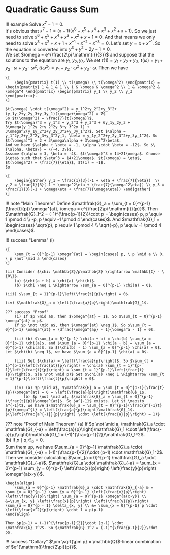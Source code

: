 # Quadratic Gauss Sum

!!! example
    Solve $x^7-1 = 0$.  
    It's obvious that $x^7-1 = (x-1)(x^6+x^5+x^4+x^3+x^2+x+1)$. So we just need to solve $x^6+x^5+x^4+x^3+x^2+x+1 = 0$. And that means we only need to solve $x^3+x^2+x+1+x^{-1}+x^{-2}+x^{-3} = 0$. Let's set $y = x + x^{-1}$. So the equation is converted into $y^3+y^2-2y-1 = 0$.  
    We set $\omega = e^{\frac{2\pi \mathrm{i}}{3}}$ and suppose that the solutions to the equation are $y_1, y_2, y_3$. We set $t(1) = y_1+y_2+y_3$, $t(\omega) = y_1+y_2 \cdot \omega+y_3 \cdot \omega^2$, $t(\omega^2) = y_1+y_2 \cdot \omega^2+y_3 \cdot \omega$. Then we have 
    
    \[
        \begin{pmatrix} t(1) \\ t(\omega) \\ t(\omega^2) \end{pmatrix} = \begin{pmatrix} 1 & 1 & 1 \\ 1 & \omega & \omega^2 \\ 1 & \omega^2 & \omega^4 \end{pmatrix} \begin{pmatrix} y_1 \\ y_2 \\ y_3 \end{pmatrix}.
    \]

    $t(\omega) \cdot t(\omega^2) = y_1^2+y_2^2+y_3^2+(y_1y_2+y_2y_3+y_3y_1)(\omega+\omega^2) = 7$
    So $t(\omega^2) = \frac{7}{t(\omega)}$.  
    Try $t(\omega)^3 = y_1^3 + y_2^3 + y_3^3 + 6y_1y_2y_3 + 3\omega(y_1^2y_2+y_2^2y_3+y_3^2y_1) + 3\omega^2(y_1y_2^2+y_2y_3^2+y_3y_1^2)$. Set $\alpha = y_1^2y_2+y_2^2y_3+y_3^2y_1, \beta = y_1y_2^2+y_2y_3^2+y_3y_1^2$. So $t(\omega)^3 = 2 + 3\omega\alpha + 3\omega^2\beta$.  
    And we have $\alpha + \beta = -1, \alpha \cdot \beta = -12$. So $\{\alpha, \beta\} = \{-4, 3\}$.  
    Assume $\alpha = 3, \beta = -4$. $t(\omega)^3 = 14+21\omega$. Choose $\eta$ such that $\eta^3 = 14+21\omega$. $t(\omega) = \eta$, $t(\omega^2) = \frac{7}{\eta}$, $t(1) = -1$.  
    So
    
    \[
        \begin{gather} y_1 = \frac{1}{3}(-1 + \eta + \frac{7}{\eta})  \\ y_2 = \frac{1}{3}(-1 + \omega^2\eta + \frac{7}{\omega^2\eta}) \\ y_3 = \frac{1}{3}(-1 + \omega\eta + \frac{7}{\omega\eta}) \end{gather}
    \]

!!! note "Main Theorem"
    Define $\mathfrak{G}_a = \sum_{t = 0}^{p-1}(\frac{t}{p}) \omega^{at}, \omega = e^{\frac{2\pi \mathrm{i}}{p}}$. Then $\mathfrak{G}_1^2 = (-1)^{\frac{p-1}{2}}\cdot p = \begin{cases} p, p \equiv 1 \pmod 4 \\ -p, p \equiv -1 \pmod 4 \end{cases}$. And $\mathfrak{G}_1 = \begin{cases} \sqrt{p}, p \equiv 1 \pmod 4 \\ \sqrt{-p}, p \equiv -1 \pmod 4 \end{cases}$.

!!! success "Lemma"
    (i) 
    
    \[ 
        \sum_{t = 0}^{p-1} \omega^{at} = \begin{cases} p, \ p \mid a \\ 0, \ p \not \mid a \end{cases}
    \]

    (ii) Consider $\chi: \mathbb{Z}/p\mathbb{Z} \rightarrow \mathbb{C} - \{0\}$.  
        (a) $\chi(a + b) = \chi(a) \chi(b)$.  
        (b) $\chi \neq 1 \Rightarrow \sum_{a = 0}^{p-1} \chi(a) = 0$.

    (iii) $\sum_{t = 1}^{p-1}\left(\frac{t}{p}\right) = 0$.  

    (iv) $\mathfrak{G}_a = \left(\frac{a}{p}\right)\mathfrak{G}_1$.

    ??? success "Proof"
        (i) If $p \mid a$, then $\omega^{at} = 1$. So $\sum_{t = 0}^{p-1} \omega^{at} = p$.  
        If $p \not \mid a$, then $\omega^{at} \neq 1$. So $\sum_{t = 0}^{p-1} \omega^{at} = \dfrac{\omega^{ap} - 1}{\omega^a - 1} = 0$.  

        (ii) (b) $\sum_{a = 0}^{p-1} \chi(a + b) = \chi(b) \sum_{a = 0}^{p-1} \chi(a)$, and $\sum_{a = 0}^{p-1} \chi(a + b) = \sum_{a = 0}^{p-1} \chi(a)$. So $(\chi(b) - 1) \sum_{a = 0}^{p-1} \chi(a) = 0$. Let $\chi(b) \neq 1$, we have $\sum_{a = 0}^{p-1} \chi(a) = 0$.  

        (iii) Set $\chi(a) = \left(\frac{a}{p}\right)$. So $\sum_{t = 1}^{p-1}\left(\frac{at}{p}\right) = \chi(a) \sum_{t = 1}^{p-1}\left(\frac{t}{p}\right) = \sum_{t = 1}^{p-1}\left(\frac{t}{p}\right)$. $(a \not \mid p)$ Set $\chi(a) \neq 1 \Rightarrow \sum_{t = 1}^{p-1}\left(\frac{t}{p}\right) = 0$.

        (iv) (a) $p \mid a$, $\mathfrak{G}_a = \sum_{t = 0}^{p-1}(\frac{t}{p})\omega^{at} = 0 = \left(\frac{a}{p}\right)\mathfrak{G}_1$.  
            (b) $p \not \mid a$, $\mathfrak{G}_a = \sum_{t = 0}^{p-1}(\frac{t}{p})\omega^{at}$. So $a^{-1}$ exists. Let $t \mapsto a^{-1}t$, we have $\mathfrak{G}_a = \sum_{t = 0}^{p-1}(\frac{a^{-1}t}{p})\omega^{t} = \left(\frac{a}{p}\right)\mathfrak{G}_1$. $(\left(\frac{a^{-1}}{p}\right) \cdot \left(\frac{a}{p}\right) = 1)$

??? note "Proof of Main Theorem"
    (a) If $p \not \mid a, \mathfrak{G}_a \cdot \mathfrak{G}_{-a} = \left(\frac{a}{p}\right)\mathfrak{G}_1 \cdot \left(\frac{-a}{p}\right)\mathfrak{G}_1 = (-1)^{\frac{p-1}{2}}\mathfrak{G}_1^2$.  
    (b) If $p \mid a, \mathfrak{G}_a = 0$.  
    Sum them up, we have $\sum_{a = 0}^{p-1} \mathfrak{G}_a \cdot \mathfrak{G}_{-a} = (-1)^{\frac{p-1}{2}}\cdot (p-1) \cdot \mathfrak{G}_1^2$.   
    Then we consider calculating $\sum_{a = 0}^{p-1} \mathfrak{G}_a \cdot \mathfrak{G}_{-a}$. $\mathfrak{G}_a \cdot \mathfrak{G}_{-a} = \sum_{x = 0}^{p-1} \sum_{y = 0}^{p-1} \left(\frac{x}{p}\right) \left(\frac{y}{p}\right) \omega^{a(x-y)}$.

    \begin{align}
        \sum_{a = 0}^{p-1} \mathfrak{G}_a \cdot \mathfrak{G}_{-a} & = \sum_{x = 0}^{p-1} \sum_{y = 0}^{p-1} \left(\frac{x}{p}\right) \left(\frac{y}{p}\right) \sum_{a = 0}^{p-1} \omega^{a(x-y)} \\ &=\sum_{x, y} \left(\frac{x}{p}\right) \left(\frac{y}{p}\right) \sum_{a = 0}^{p - 1} \delta_{x, y} \\ &= \sum_{x = 0}^{p-1} p \cdot \left(\frac{x^2}{p}\right) \cdot 1 = p(p-1)
    \end{align}

    Then $p(p-1) = (-1)^{\frac{p-1}{2}}\cdot (p-1) \cdot \mathfrak{G}_1^2$. So $\mathfrak{G}_1^2 = (-1)^{\frac{p-1}{2}}\cdot p$.

!!! success "Collary"
    $\pm \sqrt{\pm p} = \mathbb{Q}$-linear combination of $e^{\mathrm{i}\frac{2\pi}{p}}$.
